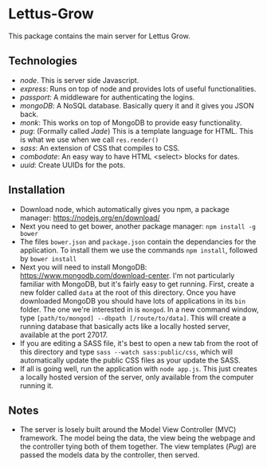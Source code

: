 # Lettus-Grow

This package contains the main server for Lettus Grow.


## Technologies

+ *node*. This is server side Javascript.
+ *express*: Runs on top of node and provides lots of useful functionalities.
+ *passport*: A middleware for authenticating the logins.
+ *mongoDB*: A NoSQL database. Basically query it and it gives you JSON back.
+ *monk*: This works on top of MongoDB to provide easy functionality.
+ *pug*: (Formally called *Jade*) This is a template language for HTML. This is what we use when we call `res.render()`
+ *sass*: An extension of CSS that compiles to CSS.
+ *combodate*: An easy way to have HTML \<select\> blocks for dates.
+ *uuid*: Create UUIDs for the pots.


## Installation

+ Download node, which automatically gives you npm, a package manager: https://nodejs.org/en/download/
+ Next you need to get bower, another package manager: `npm install -g bower`
+ The files `bower.json` and `package.json` contain the dependancies for the application. To install them we use the commands `npm install`, followed by `bower install`
+ Next you will need to install MongoDB: https://www.mongodb.com/download-center. I'm not particularly familiar with MongoDB, but it's fairly easy to get running. First, create a new folder called `data` at the root of this directory. Once you have downloaded MongoDB you should have lots of applications in its `bin` folder. The one we're interested in is `mongod`. In a new command window, type `[path/to/mongod] --dbpath [/route/to/data]`. This will create a running database that basically acts like a locally hosted server, available at the port 27017.
+ If you are editing a SASS file, it's best to open a new tab from the root of this directory and type `sass --watch sass:public/css`, which will automatically update the public CSS files as your update the SASS.
+ If all is going well, run the application with `node app.js`. This just creates a locally hosted version of the server, only available from the computer running it.

## Notes
+ The server is losely built around the Model View Controller (MVC) framework. The model being the data, the view being the webpage and the controller tying both of them together. The view templates (*Pug*) are passed the models data by the controller, then served.